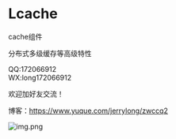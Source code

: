 # Lcache

cache组件

分布式多级缓存等高级特性 

QQ:172066912  
WX:long172066912


欢迎加好友交流！

博客：https://www.yuque.com/jerrylong/zwccq2

![img.png](img.png)